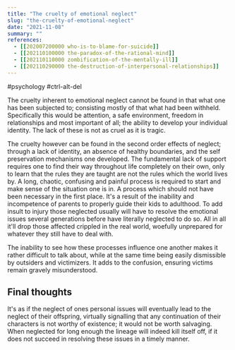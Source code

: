 ```yaml
---
title: "The cruelty of emotional neglect"
slug: "the-cruelty-of-emotional-neglect"
date: "2021-11-08"
summary: ""
references: 
  - [[202007200000 who-is-to-blame-for-suicide]]
  - [[202110100000 the-paradox-of-the-rational-mind]]
  - [[202110110000 zombification-of-the-mentally-ill]]
  - [[202110290000 the-destruction-of-interpersonal-relationships]]
---
```


#psychology #ctrl-alt-del

The cruelty inherent to emotional neglect cannot be found in that what one has been subjected to; consisting mostly of that what had been withheld. Specifically this would be attention, a safe environment, freedom in relationships and most important of all; the ability to develop your individual identity. The lack of these is not as cruel as it is tragic.

The cruelty however can be found in the second order effects of neglect; through a lack of identity, an absence of healthy boundaries, and the self preservation mechanisms one developed. The fundamental lack of support requires one to find their way throughout life completely on their own, only to learn that the rules they are taught are not the rules which the world lives by. A long, chaotic, confusing and painful process is required to start and make sense of the situation one is in. A process which should not have been necessary in the first place. It's a result of the inability and incompetence of parents to properly guide their kids to adulthood. To add insult to injury those neglected usually will have to resolve the emotional issues several generations before have literally neglected to do so. All in all it'll drop those affected crippled in the real world, woefully unprepared for whatever they still have to deal with.

The inability to see how these processes influence one another makes it rather difficult to talk about, while at the same time being easily dismissible by outsiders and victimizers. It adds to the confusion, ensuring victims remain gravely misunderstood.

## Final thoughts
It's as if the neglect of ones personal issues will eventually lead to the neglect of their offspring, virtually signalling that any continuation of their characters is not worthy of existence; it would not be worth salvaging. When neglected for long enough the lineage will indeed kill itself off, if it does not succeed in resolving these issues in a timely manner.
